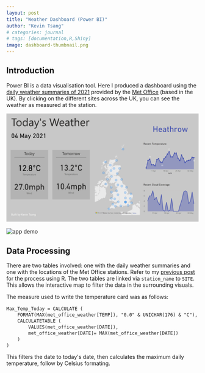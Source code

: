 ```yaml
---
layout: post
title: "Weather Dashboard (Power BI)"
author: "Kevin Tsang"
# categories: journal
# tags: [documentation,R,Shiny]
image: dashboard-thumbnail.png
---
```


## Introduction
Power BI is a data visualisation tool. Here I produced a dashboard using the [daily weather summaries of 2021](https://digital.nmla.metoffice.gov.uk/SO_ad3e3b06-cbf4-4302-91e6-6195761050bd/) provided by the [Met Office](https://www.metoffice.gov.uk/) (based in the UK). By clicking on the different sites across the UK, you can see the weather as measured at the station.

![app screenshot](assets/img/weather_dashboard_heathrow.png)

![app demo](assests/img/powerbi_weather_dashboard.gif)

## Data Processing
There are two tables involved: one with the daily weather summaries and one with the locations of the Met Office stations. Refer to my [previous post](https://kevinchtsang.github.io/weather-animation/) for the process using R. The two tables are linked via `station_name` to `SITE`. This allows the interactive map to filter the data in the surrounding visuals.

The measure used to write the temperature card was as follows:

```
Max_Temp_Today = CALCULATE (
    FORMAT(MAX(met_office_weather[TEMP]), "0.0" & UNICHAR(176) & "C"),
    CALCULATETABLE (
        VALUES(met_office_weather[DATE]),
        met_office_weather[DATE]= MAX(met_office_weather[DATE])
    )
)
```

This filters the date to today's date, then calculates the maximum daily temperature, follow by Celsius formating.